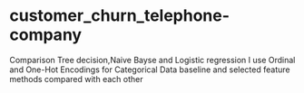 # customer_churn_telephone-company
Comparison Tree decision,Naive Bayse and Logistic regression
I use Ordinal and One-Hot Encodings for Categorical Data
 baseline and selected feature methods compared with each other
